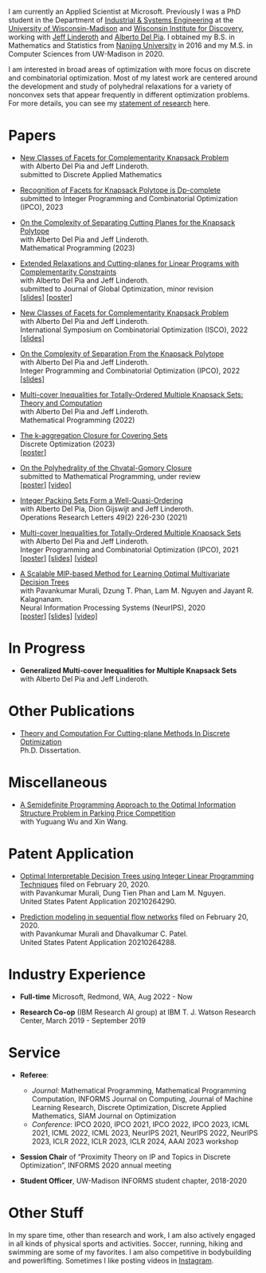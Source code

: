 I am currently an Applied Scientist at Microsoft. Previously I was a PhD student in the Department of [Industrial & Systems Engineering](https://www.engr.wisc.edu/department/industrial-systems-engineering/) at the [University of Wisconsin-Madison](https://www.wisc.edu/) and [Wisconsin Institute for Discovery](https://wid.wisc.edu/), working with [Jeff Linderoth](https://jlinderoth.github.io/) and [Alberto Del Pia](https://sites.google.com/site/albertodelpia/home). I obtained my B.S. in Mathematics and Statistics from [Nanjing University](https://www.nju.edu.cn/en/main.psp) in 2016 and my M.S. in Computer Sciences from UW-Madison in 2020.


I am interested in broad areas of optimization with more focus on discrete and combinatorial optimization. Most of my latest work are centered around the development and study of polyhedral relaxations for a variety of nonconvex sets that appear frequently in different optimization problems. For more details, you can see my [statement of research](https://drive.google.com/file/d/1BgKvPZ6cJz-s6XqEneiaTX_FyR0BBvFr/view?usp=sharing) here.


# Papers

- [New Classes of Facets for Complementarity Knapsack Problem](https://arxiv.org/abs/2203.02873) <br>
  with Alberto Del Pia and Jeff Linderoth. <br>
  submitted to Discrete Applied Mathematics <br>

- [Recognition of Facets for Knapsack Polytope is Dp-complete](https://optimization-online.org/2022/11/recognition-of-facets-for-knapsack-polytope-is-dp-complete/) <br>
  submitted to Integer Programming and Combinatorial Optimization (IPCO), 2023 <br>

- [On the Complexity of Separating Cutting Planes for the Knapsack Polytope](https://drive.google.com/file/d/1MHBjCWgb7E1kIQB3p7qPNTA-1eSiIJ5f/view?usp=sharing) <br>
  with Alberto Del Pia and Jeff Linderoth. <br>
  Mathematical Programming (2023) <br> 

- [Extended Relaxations and Cutting-planes for Linear Programs with Complementarity Constraints](https://drive.google.com/file/d/1_tLJrS3txmdV_ZKgbHmStN2fmBynWFwt/view?usp=sharing) <br>
  with Alberto Del Pia and Jeff Linderoth. <br>
  submitted to Journal of Global Optimization, minor revision <br>
  [[slides]](https://drive.google.com/file/d/1LQhMkQrWOiKZDTWx1FuikpdKOqTtX1ft/view?usp=sharing) [[poster]](https://drive.google.com/file/d/1p5twUMI-T0QZo_IChOm9n-M62dpf7y1F/view?usp=sharing) <br>

- [New Classes of Facets for Complementarity Knapsack Problem](https://arxiv.org/pdf/2203.02873.pdf) <br>
  with Alberto Del Pia and Jeff Linderoth. <br>
  International Symposium on Combinatorial Optimization (ISCO), 2022 <br>
  [[slides]](https://drive.google.com/file/d/1ZTsMXmIcvj_0RlVxxdgocmE0q5m6adJw/view?usp=sharing) <br>

- [On the Complexity of Separation From the Knapsack Polytope](http://www.optimization-online.org/DB_FILE/2021/11/8682.pdf) <br>
  with Alberto Del Pia and Jeff Linderoth. <br>
  Integer Programming and Combinatorial Optimization (IPCO), 2022 <br>
  [[slides]](https://drive.google.com/file/d/1VDPlWoV84dDMbpwBCcX1cpZAmlvmYDAD/view?usp=sharing) <br>

- [Multi-cover Inequalities for Totally-Ordered Multiple Knapsack Sets: Theory and Computation](https://trebuchet.public.springernature.app/get_content/862906c9-2f11-4fdf-957a-cf7657a29fd9) <br>
  with Alberto Del Pia and Jeff Linderoth. <br>
  Mathematical Programming (2022) <br>

- [The k-aggregation Closure for Covering Sets](https://arxiv.org/pdf/1911.12943.pdf) <br>
  Discrete Optimization (2023) <br>
  [[poster]](https://drive.google.com/file/d/1w1LZVO_gPkNGPNsu8UapZxZVt_cThyWL/view?usp=sharing) <br>
  
- [On the Polyhedrality of the Chvatal-Gomory Closure](https://arxiv.org/abs/2106.00295) <br>
  submitted to Mathematical Programming, under review <br>
  [[poster]](https://drive.google.com/file/d/1GRIXsQlHWvJ8MFOS7UbM28dfHb0X3TnO/view?usp=sharing) [[video]](https://drive.google.com/file/d/1mu7v3Jgy7LysKpsz5duzKatLBoWyIf5J/view?usp=sharing) <br>

- [Integer Packing Sets Form a Well-Quasi-Ordering](https://www.sciencedirect.com/science/article/abs/pii/S0167637721000225?via%3Dihub) <br>
  with Alberto Del Pia, Dion Gijswijt and Jeff Linderoth. <br>
  Operations Research Letters 49(2) 226-230 (2021) <br>
  
- [Multi-cover Inequalities for Totally-Ordered Multiple Knapsack Sets](https://link.springer.com/chapter/10.1007%2F978-3-030-73879-2_14) <br>
  with Alberto Del Pia and Jeff Linderoth. <br>
  Integer Programming and Combinatorial Optimization (IPCO), 2021 <br>
  [[poster]](https://drive.google.com/file/d/11MNQGEyDDnoVwzstczNhFs6_TxOKWZ4L/view?usp=sharing) [[slides]](https://docs.google.com/presentation/d/1X9OTLMX2zCWQcg_hh5vUHhF1g7vE5BjK/edit?usp=sharing&ouid=111857925126361212412&rtpof=true&sd=true)
  [[video]](https://drive.google.com/file/d/1rUhFjYFm-K-zmcQCdaxxQB7XGjDVfTnh/view?usp=sharing) <br> 
  
- [A Scalable MIP-based Method for Learning Optimal Multivariate Decision Trees](https://proceedings.neurips.cc/paper/2020/hash/1373b284bc381890049e92d324f56de0-Abstract.html) <br>
  with Pavankumar Murali, Dzung T. Phan, Lam M. Nguyen and Jayant R. Kalagnanam. <br>
  Neural Information Processing Systems (NeurIPS), 2020 <br>
  [[poster]](https://drive.google.com/file/d/1X6tsMLN2MAsUu9fjKk-OlKhDQyrwfmX0/view?usp=sharing) [[slides]](https://docs.google.com/presentation/d/11bQZnsoxHNrb9meh9WbRIfHFR0lFJMys/edit?usp=sharing&ouid=111857925126361212412&rtpof=true&sd=true)
  [[video]](https://drive.google.com/file/d/1qv3SNk0rgitMYnbdYzICSmeoBhF42JDq/view?usp=sharing) <br>
  
  
# In Progress

- **Generalized Multi-cover Inequalities for Multiple Knapsack Sets** <br>
  with Alberto Del Pia and Jeff Linderoth. <br> 
  
  
# Other Publications

- [Theory and Computation For Cutting-plane Methods In Discrete Optimization](https://www.proquest.com/docview/2707587468/B2013DAA6AA742DEPQ/1?accountid=465) <br>
  Ph.D. Dissertation. <br>
  

# Miscellaneous

- [A Semidefinite Programming Approach to the Optimal Information Structure Problem in Parking Price Competition](https://drive.google.com/file/d/1161C-5P3YZnXQA7LyxdERLH0y0jgm9gS/view?usp=sharing) <br>
  with Yuguang Wu and Xin Wang. <br>
  
  



# Patent Application

- [Optimal Interpretable Decision Trees using Integer Linear Programming Techniques](https://patents.google.com/patent/US20210264290A1/en) filed on February 20, 2020.<br>
  with Pavankumar Murali, Dung Tien Phan and Lam M. Nguyen. <br>
  United States Patent Application 20210264290. <br>

- [Prediction modeling in sequential flow networks](https://patents.google.com/patent/US20210264288A1/en) filed on February 20, 2020.<br>
  with Pavankumar Murali and Dhavalkumar C. Patel. <br>
  United States Patent Application 20210264288. <br>

# Industry Experience

- **Full-time** Microsoft, Redmond, WA, Aug 2022 - Now

- **Research Co-op** (IBM Research AI group) at IBM T. J. Watson Research Center, March 2019 - September 2019 


# Service

- **Referee**: 
  - *Journal*: Mathematical Programming, Mathematical Programming Computation, INFORMS Journal on Computing, Journal of Machine Learning Research, Discrete Optimization, Discrete Applied Mathematics, SIAM Journal on Optimization <br>
  - *Conference*: IPCO 2020, IPCO 2021, IPCO 2022, IPCO 2023, ICML 2021, ICML 2022, ICML 2023, NeurIPS 2021, NeurIPS 2022, NeurIPS 2023, ICLR 2022, ICLR 2023, ICLR 2024, AAAI 2023 workshop <br>

- **Session Chair** of “Proximity Theory on IP and Topics in Discrete Optimization”, INFORMS 2020 annual meeting <br>

- **Student Officer**, UW-Madison INFORMS student chapter, 2018-2020


# Other Stuff

In my spare time, other than research and work, I am also actively engaged in all kinds of physical sports and activities. Soccer, running, hiking and swimming are some of my favorites. I am also competitive in bodybuilding and powerlifting. Sometimes I like posting videos in [Instagram](https://www.instagram.com/peterzhuuuuu/?hl=zh-cn). 



